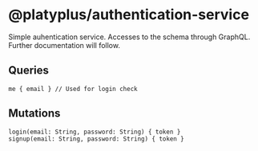 # @platyplus/authentication-service

Simple auhentication service. Accesses to the schema through GraphQL.
Further documentation will follow.

## Queries

```
me { email } // Used for login check
```

## Mutations

```
login(email: String, password: String) { token }
signup(email: String, password: String) { token }
```
